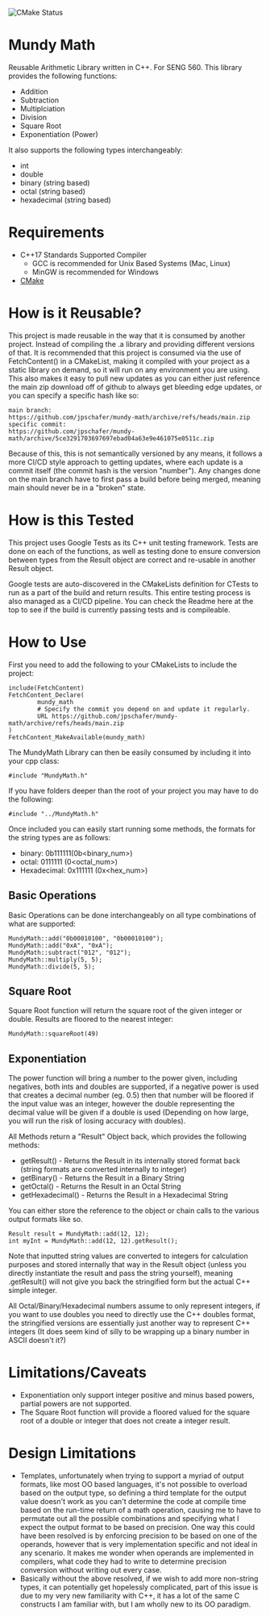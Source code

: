 ![CMake Status](https://github.com/jpschafer/mundy-math/actions/workflows/cmake.yml/badge.svg)

# Mundy Math
Reusable Arithmetic Library written in C++. For SENG 560. This library provides the following functions:

- Addition
- Subtraction
- Multiplciation
- Division
- Square Root
- Exponentiation (Power)

It also supports the following types interchangeably:

- int
- double
- binary (string based)
- octal (string based)
- hexadecimal (string based)

# Requirements
- C++17 Standards Supported Compiler
  - GCC is recommended for Unix Based Systems (Mac, Linux)
  - MinGW is recommended for Windows
- [CMake](https://cmake.org) 

# How is it Reusable?
This project is made reusable in the way that it is consumed by another project. Instead of compiling the .a library and providing different versions of that. It is recommended that this project is consumed via the use of FetchContent() in a CMakeList, making it compiled with your project as a static library on demand, so it will run on any environment you are using. This also makes it easy to pull new updates as you can either just reference the main zip download off of github to always get bleeding edge updates, or you can specify a specific hash like so:

```
main branch:
https://github.com/jpschafer/mundy-math/archive/refs/heads/main.zip
specific commit:
https://github.com/jpschafer/mundy-math/archive/5ce3291703697697ebad04a63e9e461075e0511c.zip
```

Because of this, this is not semantically versioned by any means, it follows a more CI/CD style approach to getting updates, where each update is a commit itself (the commit hash is the version "number"). Any changes done on the main branch have to first pass a build before being merged, meaning main should never be in a "broken" state. 

# How is this Tested
This project uses Google Tests as its C++ unit testing framework. Tests are done on each of the functions, as well as testing done to ensure conversion between types from the Result object are correct and re-usable in another Result object. 

Google tests are auto-discovered in the CMakeLists definition for CTests to run as a part of the build and return results. This entire testing process is also managed as a CI/CD pipeline. You can check the Readme here at the top to see if the build is currently passing tests and is compileable. 

# How to Use

First you need to add the following to your CMakeLists to include the project:
```
include(FetchContent)
FetchContent_Declare(
        mundy_math
        # Specify the commit you depend on and update it regularly.
        URL https://github.com/jpschafer/mundy-math/archive/refs/heads/main.zip
)
FetchContent_MakeAvailable(mundy_math)
```

The MundyMath Library can then be easily consumed by including it into your cpp class:

```
#include "MundyMath.h"
```

If you have folders deeper than the root of your project you may have to do the following:

```
#include "../MundyMath.h"
```

Once included you can easily start running some methods, the formats for the string types are as follows:
- binary: 0b111111(0b<binary_num>)
- octal: 0111111 (0<octal_num>)
- Hexadecimal: 0x111111 (0x<hex_num>)

## Basic Operations

Basic Operations can be done interchangeably on all type combinations of what are supported:

```
MundyMath::add("0b00010100", "0b00010100");
MundyMath::add("0xA", "0xA");
MundyMath::subtract("012", "012");
MundyMath::multiply(5, 5);
MundyMath::divide(5, 5);
```

## Square Root

Square Root function will return the square root of the given integer or double. Results are floored to the nearest integer:

```
MundyMath::squareRoot(49)
```

## Exponentiation

The power function will bring a number to the power given, including negatives, both ints and doubles are supported, if a negative power is used that creates a decimal number (eg. 0.5) then that number will be floored if the input value was an integer, however the double representing the decimal value will be given if a double is used (Depending on how large, you will run the risk of losing accuracy with doubles). 

All Methods return a "Result" Object back, which provides the following methods:
- getResult() - Returns the Result in its internally stored format back (string formats are converted internally to integer)
- getBinary() - Returns the Result in a Binary String
- getOctal() - Returns the Result in an Octal String
- getHexadecimal() - Returns the Result in a Hexadecimal String

You can either store the reference to the object or chain calls to the various output formats like so. 
```
Result result = MundyMath::add(12, 12);
int myInt = MundyMath::add(12, 12).getResult();
```

Note that inputted string values are converted to integers for calculation purposes and stored internally that way in the Result object (unless you directly instantiate the result and pass the string yourself), meaning .getResult() will not give you back the stringified form but the actual C++ simple integer. 

All Octal/Binary/Hexadecimal numbers assume to only represent integers, if you want to use doubles you need to directly use the C++ doubles format, the stringified versions are essentially just another way to represent C++ integers (It does seem kind of silly to be wrapping up a binary number in ASCII doesn't it?)


# Limitations/Caveats
- Exponentiation only support integer positive and minus based powers, partial powers are not supported. 
- The Square Root function will provide a floored valued for the square root of a double or integer that does not create a integer result.  

# Design Limitations
- Templates, unfortunately when trying to support a myriad of output formats, like most OO based languages, it's not possible to overload based on the output type, so defining a third template for the output value doesn't work as you can't determine the code at compile time based on the run-time return of a math operation, causing me to have to permutate out all the possible combinations and specifying what I expect the output format to be based on precision. One way this could have been resolved is by enforcing precision to be based on one of the operands, however that is very implementation specific and not ideal in any scenario. It makes me wonder when operands are implemented in compilers, what code they had to write to determine precision conversion without writing out every case. 
- Basically without the above resolved, if we wish to add more non-string types, it can potentially get hopelessly complicated, part of this issue is due to my very new familiarity with C++, it has a lot of the same C constructs I am familiar with, but I am wholly new to its OO paradigm. 

